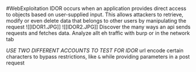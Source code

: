 #WebExploitation 
IDOR occurs when an application provides direct access to objects based on user-supplied input. This allows attackers to retrieve, modify or even delete data that belongs to other users by manipulating the request
![[IDOR1.JPG]]
![[IDOR2.JPG]]
Discover the many ways an api sends requests and fetches data. Analyze allt eh traffic with burp or in the network tab

*USE TWO DIFFERENT ACCOUNTS TO TEST FOR IDOR*
url encode certain characters to bypass restrictions, like `&` while providing parameters in a post request 